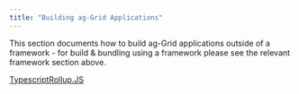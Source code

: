 ```yaml
---
title: "Building ag-Grid Applications"
---
```


This section documents how to build ag-Grid applications outside of a framework - for build & bundling using a framework please see the relevant framework section above.

<div style="display: flex">
    <image-caption src="building/resources/typescript.svg" alt="Typescript" width="20rem" centered="true" constrained="true">
        <div style="text-align: center">
            <a href="../building-typescript/" alt="Typescript">Typescript</a>
        </div>
    </image-caption>
    <image-caption src="building/resources/rollupjs.svg" alt="Rollup.js" width="20rem" centered="true" constrained="true">
        <div style="text-align: center">
            <a href="../building-rollup/" alt="RollupJS">Rollup.JS</a>
        </div>
    </image-caption>
</div>